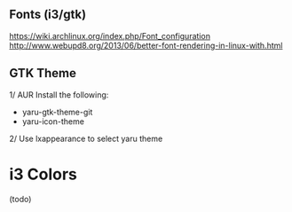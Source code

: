 
## Fonts (i3/gtk)
https://wiki.archlinux.org/index.php/Font_configuration
http://www.webupd8.org/2013/06/better-font-rendering-in-linux-with.html

## GTK Theme

1/ AUR Install the following: 

* yaru-gtk-theme-git
* yaru-icon-theme

2/ Use lxappearance to select yaru theme

# i3 Colors

(todo)
